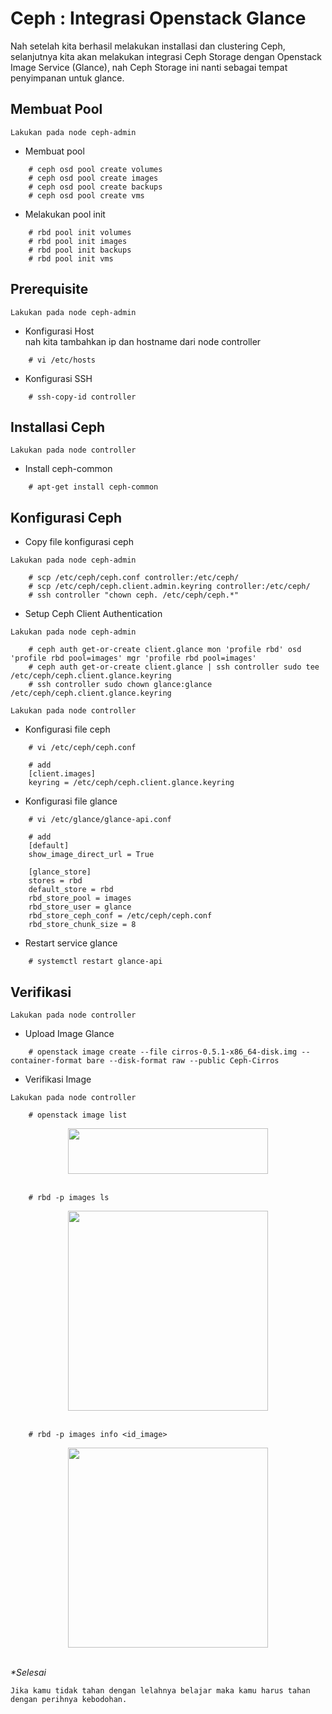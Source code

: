 # Ceph : Integrasi Openstack Glance

Nah setelah kita berhasil melakukan installasi dan clustering Ceph, selanjutnya kita akan melakukan integrasi Ceph Storage dengan Openstack Image Service (Glance), nah Ceph Storage ini nanti sebagai tempat penyimpanan untuk glance.

## Membuat Pool 
```note
Lakukan pada node ceph-admin
```

- Membuat pool

```
    # ceph osd pool create volumes
    # ceph osd pool create images
    # ceph osd pool create backups
    # ceph osd pool create vms 
```
- Melakukan pool init

```
    # rbd pool init volumes
    # rbd pool init images
    # rbd pool init backups
    # rbd pool init vms
```
## Prerequisite
```note
Lakukan pada node ceph-admin
```

- Konfigurasi Host
<br>nah kita tambahkan ip dan hostname dari node controller
```
    # vi /etc/hosts
```

- Konfigurasi SSH
```
    # ssh-copy-id controller
```

## Installasi Ceph
```note
Lakukan pada node controller
```
- Install ceph-common
```
    # apt-get install ceph-common
```

## Konfigurasi Ceph
- Copy file konfigurasi ceph

```note
Lakukan pada node ceph-admin
```

```
    # scp /etc/ceph/ceph.conf controller:/etc/ceph/
    # scp /etc/ceph/ceph.client.admin.keyring controller:/etc/ceph/
    # ssh controller "chown ceph. /etc/ceph/ceph.*"
```

- Setup Ceph Client Authentication 

```note
Lakukan pada node ceph-admin
```
```
    # ceph auth get-or-create client.glance mon 'profile rbd' osd 'profile rbd pool=images' mgr 'profile rbd pool=images'
    # ceph auth get-or-create client.glance | ssh controller sudo tee /etc/ceph/ceph.client.glance.keyring
    # ssh controller sudo chown glance:glance /etc/ceph/ceph.client.glance.keyring
```

```note
Lakukan pada node controller
```
- Konfigurasi file ceph
```
    # vi /etc/ceph/ceph.conf

    # add
    [client.images] 
    keyring = /etc/ceph/ceph.client.glance.keyring
```
- Konfigurasi file glance
```
    # vi /etc/glance/glance-api.conf

    # add
    [default]
    show_image_direct_url = True

    [glance_store]
    stores = rbd
    default_store = rbd
    rbd_store_pool = images
    rbd_store_user = glance
    rbd_store_ceph_conf = /etc/ceph/ceph.conf
    rbd_store_chunk_size = 8
```
- Restart service glance
```
    # systemctl restart glance-api
```

## Verifikasi
```note
Lakukan pada node controller
```

- Upload Image Glance
```
    # openstack image create --file cirros-0.5.1-x86_64-disk.img --container-format bare --disk-format raw --public Ceph-Cirros
```
- Verifikasi Image
```note
Lakukan pada node controller
```

```
    # openstack image list
```
<div class="separator" style="clear: both; text-align: center;"><a href="https://1.bp.blogspot.com/-WPi6ItT6F_w/YHpW8gilO5I/AAAAAAAAAsg/Cy_ZbL_U6o4YgjeFOFfcyE2tIM6gguNUwCLcBGAsYHQ/s446/Screenshot%2Bfrom%2B2021-04-17%2B10-27-57.png" imageanchor="1" style="margin-left: 1em; margin-right: 1em;"><img border="0" data-original-height="102" data-original-width="446" height="73" src="https://1.bp.blogspot.com/-WPi6ItT6F_w/YHpW8gilO5I/AAAAAAAAAsg/Cy_ZbL_U6o4YgjeFOFfcyE2tIM6gguNUwCLcBGAsYHQ/w320-h73/Screenshot%2Bfrom%2B2021-04-17%2B10-27-57.png" width="320" /></a></div><br />

```
    # rbd -p images ls 
```
<div class="separator" style="clear: both; text-align: center;"><a href="https://1.bp.blogspot.com/-3PeU5zDy_W8/YHpXSQgGvZI/AAAAAAAAAso/qpPt39MNUWEllr07G9_AmFLu1UKfnK1xwCLcBGAsYHQ/s353/Screenshot%2Bfrom%2B2021-04-17%2B10-34-02.png" imageanchor="1" style="margin-left: 1em; margin-right: 1em;"><img border="0" data-original-height="35" data-original-width="353" src="https://1.bp.blogspot.com/-3PeU5zDy_W8/YHpXSQgGvZI/AAAAAAAAAso/qpPt39MNUWEllr07G9_AmFLu1UKfnK1xwCLcBGAsYHQ/s320/Screenshot%2Bfrom%2B2021-04-17%2B10-34-02.png" width="320" /></a></div><br />

```
    # rbd -p images info <id_image>
```
<div class="separator" style="clear: both; text-align: center;"><a href="https://1.bp.blogspot.com/-yZ2iVnZPxbQ/YHpXiAyDAAI/AAAAAAAAAsw/lRqOyA6XXpsqgRPzXbkTblSQVu5ED0hfgCLcBGAsYHQ/s626/Screenshot%2Bfrom%2B2021-04-17%2B10-35-09.png" imageanchor="1" style="margin-left: 1em; margin-right: 1em;"><img border="0" data-original-height="212" data-original-width="626" src="https://1.bp.blogspot.com/-yZ2iVnZPxbQ/YHpXiAyDAAI/AAAAAAAAAsw/lRqOyA6XXpsqgRPzXbkTblSQVu5ED0hfgCLcBGAsYHQ/s320/Screenshot%2Bfrom%2B2021-04-17%2B10-35-09.png" width="320" /></a></div><br />

<i>*Selesai</i>

```
Jika kamu tidak tahan dengan lelahnya belajar maka kamu harus tahan dengan perihnya kebodohan.
```